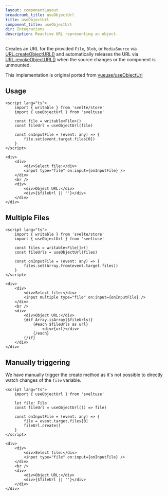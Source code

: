 ```yaml
---
layout: componentLayout
breadcrumb_title: useObjectUrl
title: useObjectUrl
component_title: useObjectUrl
dir: Integrations
description: Reactive URL representing an object.
---
```


Creates an URL for the provided `File`, `Blob`, or `MediaSource` via [URL.createObjectURL()](https://developer.mozilla.org/en-US/docs/Web/API/URL/createObjectURL) and automatically releases the URL via [URL.revokeObjectURL()](https://developer.mozilla.org/en-US/docs/Web/API/URL/revokeObjectURL) when the source changes or the component is unmounted.

This implementation is original ported from [vueuse/useObjectUrl](https://vueuse.org/core/useObjectUrl)

## Usage
```svelte example
<script lang="ts">
	import { writable } from 'svelte/store'
	import { useObjectUrl } from 'sveltuse'

	const file = writable<File>()
	const fileUrl = useObjectUrl(file)

	const onInputFile = (event: any) => {
		file.set(event.target.files[0])
	}
</script>

<div>
	<div>
		<div>Select file:</div>
		<input type="file" on:input={onInputFile} />
	</div>
	<br />
	<div>
		<div>Object URL:</div>
		<div>{$fileUrl || ''}</div>
	</div>
</div>
```

## Multiple Files

```svelte example
<script lang="ts">
	import { writable } from 'svelte/store'
	import { useObjectUrl } from 'sveltuse'

	const files = writable<File[]>()
	const fileUrls = useObjectUrl(files)

	const onInputFile = (event: any) => {
		files.set(Array.from(event.target.files))
	}
</script>

<div>
	<div>
		<div>Select file:</div>
		<input multiple type="file" on:input={onInputFile} />
	</div>
	<br />
	<div>
		<div>Object URL:</div>
		{#if Array.isArray($fileUrls)}
			{#each $fileUrls as url}
				<div>{url}</div>
			{/each}
		{/if}
	</div>
</div>
```

## Manually triggering

We have manually trigger the create method as it's not possible to directly watch changes of the `file` variable.

```svelte example
<script lang="ts">
	import { useObjectUrl } from 'sveltuse'

	let file: File
	const fileUrl = useObjectUrl(() => file)

	const onInputFile = (event: any) => {
		file = event.target.files[0]
		fileUrl.create()
	}
</script>

<div>
	<div>
		<div>Select file:</div>
		<input type="file" on:input={onInputFile} />
	</div>
	<br />
	<div>
		<div>Object URL:</div>
		<div>{$fileUrl || ''}</div>
	</div>
</div>
```